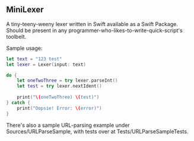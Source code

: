 ## MiniLexer

A tiny-teeny-weeny lexer written in Swift available as a Swift Package.  
Should be present in any programmer-who-likes-to-write-quick-script's toolbelt.

Sample usage:

```swift
let text = "123 test"
let lexer = Lexer(input: text)

do {
    let oneTwoThree = try lexer.parseInt()
    let test = try lexer.nextIdent()
    
    print("\(oneTwoThree) \(test)")
} catch {
    print("Oopsie! Error: \(error)")
}
```

There's also a sample URL-parsing example under Sources/URLParseSample, with tests over at Tests/URLParseSampleTests.

